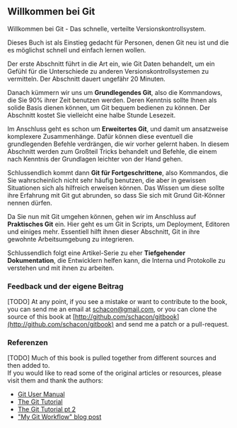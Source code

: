 ## Willkommen bei Git ##

Willkommen bei Git - Das schnelle, verteilte Versionskontrollsystem.

Dieses Buch ist als Einstieg gedacht für Personen, denen Git neu ist und die
es möglichst schnell und einfach lernen wollen.

Der erste Abschnitt führt in die Art ein, wie Git Daten behandelt, um ein 
Gefühl für die Unterschiede zu anderen Versionskontrollsystemen zu vermitteln.
Der Abschnitt dauert ungefähr 20 Minuten.

Danach kümmern wir uns um **Grundlegendes Git**, also die Kommandows, die Sie 90%
ihrer Zeit benutzen werden. Deren Kenntnis sollte Ihnen als solide Basis dienen
können, um Git bequem bedienen zu können. Der Abschnitt kostet Sie vielleicht eine
halbe Stunde Lesezeit.

Im Anschluss geht es schon um **Erweitertes Git**, und damit um ansatzweise 
komplexere Zusammenhänge. Dafür können diese eventuell die grundlegenden Befehle
verdrängen, die wir vorher gelernt haben. In diesem Abschnitt werden zum Großteil
Tricks behandelt und Befehle, die einem nach Kenntnis der Grundlagen leichter von der
Hand gehen.

Schlussendlich kommt dann **Git für Fortgeschrittene**, also Kommandos, die Sie
wahrscheinlich nicht sehr häufig benutzen, die aber in gewissen Situationen
sich als hilfreich erweisen können. Das Wissen um diese sollte ihre Erfahrung mit
Git gut abrunden, so dass Sie sich mit Grund Git-Könner nennen dürfen.

Da Sie nun mit Git umgehen können, gehen wir im Anschluss auf **Praktisches Git**
ein. Hier geht es um Git in Scripts, um Deployment, Editoren und einiges mehr.
Essentiell hilft ihnen dieser Abschnitt, Git in ihre gewohnte Arbeitsumgebung zu
integrieren.

Schlussendlich folgt eine Artikel-Serie zu eher **Tiefgehender Dokumentation**,
die Entwicklern helfen kann, die Interna und Protokolle zu verstehen und mit ihnen
zu arbeiten.

### Feedback und der eigene Beitrag ###

[TODO] At any point, if you see a mistake or want to contribute to the book, you can 
send me an email at [schacon@gmail.com](mailto://schacon@gmail.com), or you
can clone the source of this book at 
[http://github.com/schacon/gitbook](http://github.com/schacon/gitbook)
and send me a patch or a pull-request.

### Referenzen ###

[TODO] Much of this book is pulled together from different sources and then added to.  
If you would like to read some of the original articles or resources, please
visit them and thank the authors:

* [Git User Manual](http://www.kernel.org/pub/software/scm/git/docs/user-manual.html)
* [The Git Tutorial](http://www.kernel.org/pub/software/scm/git/docs/gittutorial.html)
* [The Git Tutorial pt 2](http://www.kernel.org/pub/software/scm/git/docs/gittutorial-2.html)
* ["My Git Workflow" blog post](http://osteele.com/archives/2008/05/my-git-workflow)

